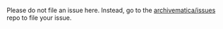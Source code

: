 Please do not file an issue here.  Instead, go to the [archivematica/issues](https://github.com/archivematica/Issues) repo to file your issue.

